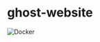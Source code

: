 # ghost-website

![Docker](https://github.com/justin-vanwinkle/ghost-website/workflows/Docker/badge.svg)
